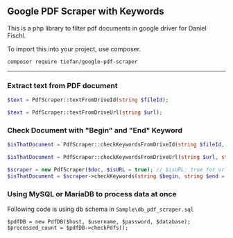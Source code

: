 ## Google PDF Scraper with Keywords



This is a php library to filter pdf documents in google driver for Daniel Fischl.

To import this into your project, use composer.

```shell
composer require tiefan/google-pdf-scraper
```



-----------------------------------

### Extract text from PDF document

```php
$text = PdfScraper::textFromDriveId(string $fileId);
```

```php
$text = PdfScraper::textFromDriveUrl(string $url);
```



### Check Document with "Begin" and "End" Keyword

```php
$isThatDocument = PdfScraper::checkKeywordsFromDriveId(string $fileId, string $begin, string $end = null);
```

```php
$isThatDocument = PdfScraper::checkKeywordsFromDriveUrl(string $url, string $begin, string $end = null);
```

```php
$scraper = new PdfScraper($doc, $isURL = true); // $isURL: true for url, false for id
$isThatDocument = $scraper->checkKeywords(string $begin, string $end = null);
```



### Using MySQL or MariaDB to process data at once

Following code is using db schema in `Sample\db_pdf_scraper.sql`

```
$pdfDB = new PdfDB($host, $username, $password, $database);
$processed_count = $pdfDB->checkPdfs();
```

